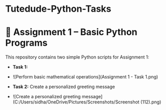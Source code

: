 # Tutedude-Python-Tasks
# 🐍 Assignment 1 – Basic Python Programs

This repository contains two simple Python scripts for Assignment 1:

-  **Task 1:**
-  ![Perform basic mathematical operations](Assignment 1 - Task 1.png)

-  **Task 2:** Create a personalized greeting message
-  ![Create a personalized greeting message](C:/Users/sidha/OneDrive/Pictures/Screenshots/Screenshot (112).png)
